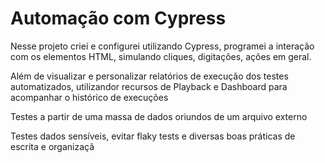 # Automação com Cypress

Nesse projeto criei e configurei utilizando Cypress, programei a interação com os elementos HTML, simulando cliques, digitações, ações em geral.

Além de visualizar e personalizar relatórios de execução dos testes automatizados, utilizandor recursos de Playback e Dashboard para acompanhar o histórico de execuções

Testes a partir de uma massa de dados oriundos de um arquivo externo

Testes dados sensíveis, evitar flaky tests e diversas boas práticas de escrita e organizaçã
